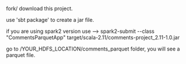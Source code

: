 fork/ download this project.
 
 use 'sbt package' to create a jar file.
 
 if you are using spark2 version use --> spark2-submit --class "CommentsParquetApp" target/scala-2.11/comments-project_2.11-1.0.jar
 
 go to /YOUR_HDFS_LOCATION/comments_parquet folder, you will see a parquet file.
